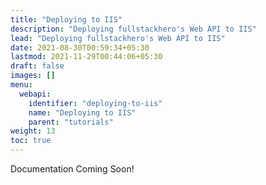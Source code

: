 ```yaml
---
title: "Deploying to IIS"
description: "Deploying fullstackhero's Web API to IIS"
lead: "Deploying fullstackhero's Web API to IIS"
date: 2021-08-30T00:59:34+05:30
lastmod: 2021-11-29T00:44:06+05:30
draft: false
images: []
menu:
  webapi:
    identifier: "deploying-to-iis"
    name: "Deploying to IIS"
    parent: "tutorials"
weight: 13
toc: true
---
```


Documentation Coming Soon!
